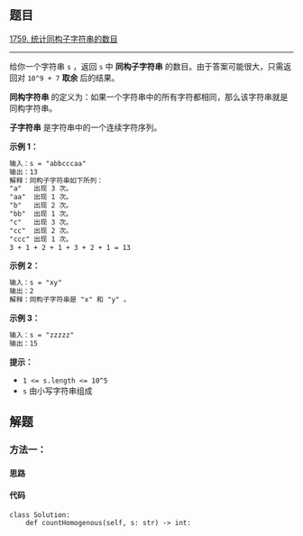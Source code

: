## 题目

[1759. 统计同构子字符串的数目](https://leetcode.cn/problems/count-number-of-homogenous-substrings/)

---

给你一个字符串 `s` ，返回 `s` 中 **同构子字符串** 的数目。由于答案可能很大，只需返回对 `10^9 + 7` **取余** 后的结果。

**同构字符串** 的定义为：如果一个字符串中的所有字符都相同，那么该字符串就是同构字符串。

**子字符串** 是字符串中的一个连续字符序列。



**示例 1：**

```txt
输入：s = "abbcccaa"
输出：13
解释：同构子字符串如下所列：
"a"   出现 3 次。
"aa"  出现 1 次。
"b"   出现 2 次。
"bb"  出现 1 次。
"c"   出现 3 次。
"cc"  出现 2 次。
"ccc" 出现 1 次。
3 + 1 + 2 + 1 + 3 + 2 + 1 = 13
```

**示例 2：**

```txt
输入：s = "xy"
输出：2
解释：同构子字符串是 "x" 和 "y" 。
```

**示例 3：**

```txt
输入：s = "zzzzz"
输出：15
```


**提示：**

-   `1 <= s.length <= 10^5`
-   `s` 由小写字符串组成



## 解题

### 方法一：

#### 思路



#### 代码

```python3
class Solution:
    def countHomogenous(self, s: str) -> int:
```

